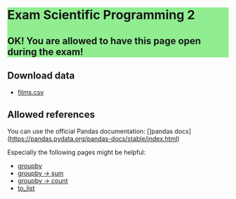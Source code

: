 <div style="background:lightgreen;width: 100%">
<h1>Exam Scientific Programming 2</h1>

<h2>OK! You are allowed to have this page open during the exam!</h2>
</div>

## Download data

* [films.csv](https://raw.githubusercontent.com/spcourse/exam-tests/main/data/films.csv)

## Allowed references

You can use the official Pandas documentation: []pandas docs](https://pandas.pydata.org/pandas-docs/stable/index.html)

Especially the following pages might be helpful:

* [groupby](https://pandas.pydata.org/pandas-docs/stable/reference/api/pandas.DataFrame.groupby.html)
* [groupby -> sum](https://pandas.pydata.org/docs/reference/api/pandas.core.groupby.DataFrameGroupBy.sum.html)
* [groupby -> count](https://pandas.pydata.org/docs/reference/api/pandas.core.groupby.DataFrameGroupBy.count.html#pandas.core.groupby.DataFrameGroupBy.count)
* [to_list](https://pandas.pydata.org/pandas-docs/stable/reference/api/pandas.Series.to_list.html)
